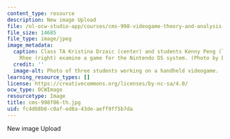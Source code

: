 ```yaml
---
content_type: resource
description: New image Upload
file: /ol-ocw-studio-app/courses/cms-998-videogame-theory-and-analysis-fall-2006/fc4d68b6c0afed8a43deaeff9ff5b7da_cms-998f06-th.jpg
file_size: 14685
file_type: image/jpeg
image_metadata:
  caption: Class TA Kristina Drzaic (center) and students Kenny Peng (left) and Clara
    Rhee (right) examine a game for the Nintendo DS system. (Photo by Dr. Alice Robison.)
  credit: ''
  image-alt: Photo of three students working on a handheld videogame.
learning_resource_types: []
license: https://creativecommons.org/licenses/by-nc-sa/4.0/
ocw_type: OCWImage
resourcetype: Image
title: cms-998f06-th.jpg
uid: fc4d68b6-c0af-ed8a-43de-aeff9ff5b7da
---
```

New image Upload